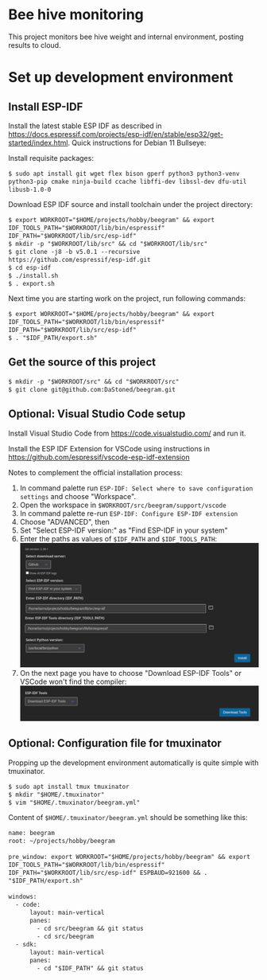 # Bee hive monitoring

This project monitors bee hive weight and internal environment, posting results to cloud.

# Set up development environment

## Install ESP-IDF

Install the latest stable ESP IDF as described in https://docs.espressif.com/projects/esp-idf/en/stable/esp32/get-started/index.html. Quick instructions for Debian 11 Bullseye:

Install requisite packages:

```
$ sudo apt install git wget flex bison gperf python3 python3-venv python3-pip cmake ninja-build ccache libffi-dev libssl-dev dfu-util libusb-1.0-0
```

Download ESP IDF source and install toolchain under the project directory:

```
$ export WORKROOT="$HOME/projects/hobby/beegram" && export IDF_TOOLS_PATH="$WORKROOT/lib/bin/espressif" IDF_PATH="$WORKROOT/lib/src/esp-idf"
$ mkdir -p "$WORKROOT/lib/src" && cd "$WORKROOT/lib/src"
$ git clone -j8 -b v5.0.1 --recursive https://github.com/espressif/esp-idf.git
$ cd esp-idf
$ ./install.sh
$ . export.sh
```

Next time you are starting work on the project, run following commands:

```
$ export WORKROOT="$HOME/projects/hobby/beegram" && export IDF_TOOLS_PATH="$WORKROOT/lib/bin/espressif" IDF_PATH="$WORKROOT/lib/src/esp-idf"
$ . "$IDF_PATH/export.sh"
```

## Get the source of this project

```
$ mkdir -p "$WORKROOT/src" && cd "$WORKROOT/src"
$ git clone git@github.com:DaStoned/beegram.git
```

## Optional: Visual Studio Code setup

Install Visual Studio Code from https://code.visualstudio.com/ and run it.

Install the ESP IDF Extension for VSCode using instructions in https://github.com/espressif/vscode-esp-idf-extension

Notes to complement the official installation process:

1. In command palette run `ESP-IDF: Select where to save configuration settings` and choose "Workspace".
1. Open the workspace in `$WORKROOT/src/beegram/support/vscode`
1. In command palette re-run `ESP-IDF: Configure ESP-IDF extension`
  1. Choose "ADVANCED", then 
  1. Set "Select ESP-IDF version:" as "Find ESP-IDF in your system" 
  1. Enter the paths as values of `$IDF_PATH` and `$IDF_TOOLS_PATH`: ![Config 1](doc/images/esp_idf_config1.png)
  1. On the next page you have to choose "Download ESP-IDF Tools" or VSCode won't find the compiler: ![Config 2](doc/images/esp_idf_config2.png)

## Optional: Configuration file for tmuxinator

Propping up the development environment automatically is quite simple with tmuxinator.

```
$ sudo apt install tmux tmuxinator
$ mkdir "$HOME/.tmuxinator"
$ vim "$HOME/.tmuxinator/beegram.yml"
```

Content of `$HOME/.tmuxinator/beegram.yml` should be something like this:

```
name: beegram
root: ~/projects/hobby/beegram

pre_window: export WORKROOT="$HOME/projects/hobby/beegram" && export IDF_TOOLS_PATH="$WORKROOT/lib/bin/espressif" IDF_PATH="$WORKROOT/lib/src/esp-idf" ESPBAUD=921600 && . "$IDF_PATH/export.sh"

windows:
  - code:
      layout: main-vertical
      panes:
        - cd src/beegram && git status
        - cd src/beegram
  - sdk:
      layout: main-vertical
      panes:
        - cd "$IDF_PATH" && git status
```
